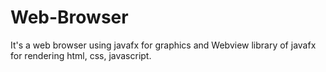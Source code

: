 # Web-Browser
It's a web browser using javafx for graphics and Webview library of javafx for rendering html, css, javascript.
